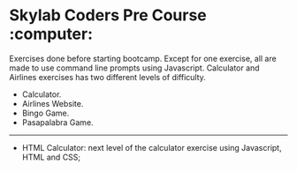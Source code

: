 <h1>Skylab Coders Pre Course :computer:</h1>

Exercises done before starting bootcamp.
Except for one exercise, all are made to use command line prompts using Javascript. Calculator and Airlines exercises has two different levels of difficulty.

- Calculator.
- Airlines Website.
- Bingo Game.
- Pasapalabra Game.

--------------------
- HTML Calculator: next level of the calculator exercise using Javascript, HTML and CSS;



